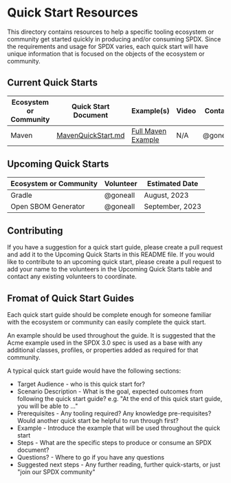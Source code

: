 ﻿# Quick Start Resources

This directory contains resources to help a specific tooling ecosystem or community get started quickly in producing and/or consuming SPDX.
Since the requirements and usage for SPDX varies, each quick start will have unique information that is focused on the objects of the ecosystem or community.

## Current Quick Starts

| Ecosystem or Community | Quick Start Document | Example(s) | Video | Contact |
|--|--|--|--|--|
| Maven | [MavenQuickStart.md](MavenQuickStart.md) | [Full Maven Example](https://github.com/spdx/spdx-maven-plugin/blob/master/src/it/advanced/pom.xml) | N/A | @goneall |

## Upcoming Quick Starts

| Ecosystem or Community | Volunteer | Estimated Date |
|--|--|--|
| Gradle | @goneall | August, 2023 |
| Open SBOM Generator | @goneall | September, 2023 |

## Contributing

If you have a suggestion for a quick start guide, please create a pull request and add it to the Upcoming Quick Starts in this README file.
If you would like to contribute to an upcoming quick start, please create a pull request to add your name to the volunteers in the Upcoming Quick Starts table and contact any existing volunteers to coordinate.


## Fromat of Quick Start Guides

Each quick start guide should be complete enough for someone familiar with the ecosystem or community can easily complete the quick start.

An example should be used throughout the guide.  It is suggested that the Acme example used in the SPDX 3.0 spec is used as a base with any additional classes, profiles, or properties added as required for that community.

A typical quick start guide would have the following sections:
- Target Audience - who is this quick start for?
- Scenario Description - What is the goal, expected outcomes from following the quick start guide? e.g. "At the end of this quick start guide, you will be able to ..."
- Prerequisites - Any tooling required? Any knowledge pre-requisites? Would another quick start be helpful to run through first?
- Example - Introduce the example that will be used throughout the quick start
- Steps - What are the specific steps to produce or consume an SPDX document?
- Questions? - Where to go if you have any questions
- Suggested next steps - Any further reading, further quick-starts, or just "join our SPDX community"




